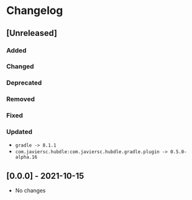 # Changelog

## [Unreleased]

### Added

### Changed

### Deprecated

### Removed

### Fixed

### Updated

- `gradle -> 8.1.1`
- `com.javiersc.hubdle:com.javiersc.hubdle.gradle.plugin -> 0.5.0-alpha.16`

## [0.0.0] - 2021-10-15

- No changes
